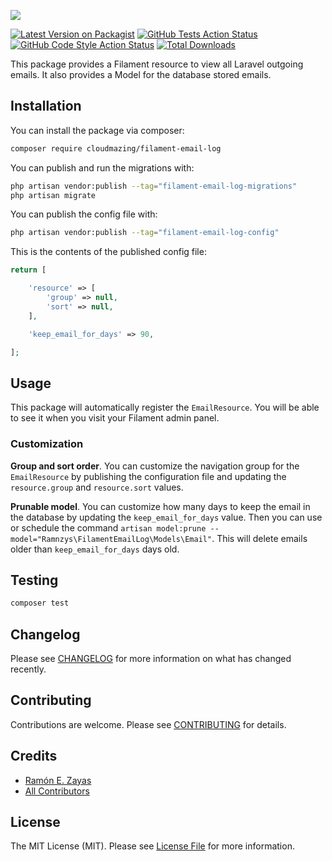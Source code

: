 
![](https://banners.beyondco.de/filament-email-log.png?theme=light&packageManager=composer+require&packageName=ramnzys%2Ffilament-email-log&pattern=autumn&style=style_1&description=Laravel+sent+email+log+on+filament+dashboard&md=1&showWatermark=1&fontSize=100px&images=https%3A%2F%2Flaravel.com%2Fimg%2Flogomark.min.svg)

[![Latest Version on Packagist](https://img.shields.io/packagist/v/cloudmazing/filament-email-log.svg?style=flat-square)](https://packagist.org/packages/cloudmazing/filament-email-log)
[![GitHub Tests Action Status](https://img.shields.io/github/workflow/status/cloudmazing/filament-email-log/run-tests?label=tests)](https://github.com/WH-CloudMazing/filament-email-log/actions?query=workflow%3Arun-tests+branch%3Amain)
[![GitHub Code Style Action Status](https://img.shields.io/github/workflow/status/cloudmazing/filament-email-log/Check%20&%20fix%20styling?label=code%20style)](https://github.com/WH-CloudMazing/filament-email-log/actions?query=workflow%3A"Check+%26+fix+styling"+branch%3Amain)
[![Total Downloads](https://img.shields.io/packagist/dt/cloudmazing/filament-email-log.svg?style=flat-square)](https://packagist.org/packages/cloudmazing/filament-email-log)

This package provides a Filament resource to view all Laravel outgoing emails. It also provides a Model for the database stored emails.

## Installation

You can install the package via composer:

```bash
composer require cloudmazing/filament-email-log
```

You can publish and run the migrations with:

```bash
php artisan vendor:publish --tag="filament-email-log-migrations"
php artisan migrate
```

You can publish the config file with:

```bash
php artisan vendor:publish --tag="filament-email-log-config"
```

This is the contents of the published config file:

```php
return [

    'resource' => [
        'group' => null,
        'sort' => null,
    ],

    'keep_email_for_days' => 90,

];
```

## Usage

This package will automatically register the `EmailResource`. You will be able to see it when you visit your Filament admin panel.

### Customization

**Group and sort order**. You can customize the navigation group for the `EmailResource` by publishing the configuration file and updating the `resource.group` and `resource.sort` values.

**Prunable model**. You can customize how many days to keep the email in the database by updating the `keep_email_for_days` value. Then you can use or schedule the command `artisan model:prune --model="Ramnzys\FilamentEmailLog\Models\Email"`. This will delete emails older than `keep_email_for_days` days old.
## Testing

```bash
composer test
```

## Changelog

Please see [CHANGELOG](CHANGELOG.md) for more information on what has changed recently.

## Contributing

Contributions are welcome. Please see [CONTRIBUTING](.github/CONTRIBUTING.md) for details.

## Credits

- [Ramón E. Zayas](https://github.com/ramnzys)
- [All Contributors](../../contributors)

## License

The MIT License (MIT). Please see [License File](LICENSE.md) for more information.
